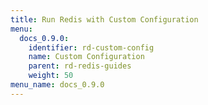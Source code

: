 ```yaml
---
title: Run Redis with Custom Configuration
menu:
  docs_0.9.0:
    identifier: rd-custom-config
    name: Custom Configuration
    parent: rd-redis-guides
    weight: 50
menu_name: docs_0.9.0
---
```


